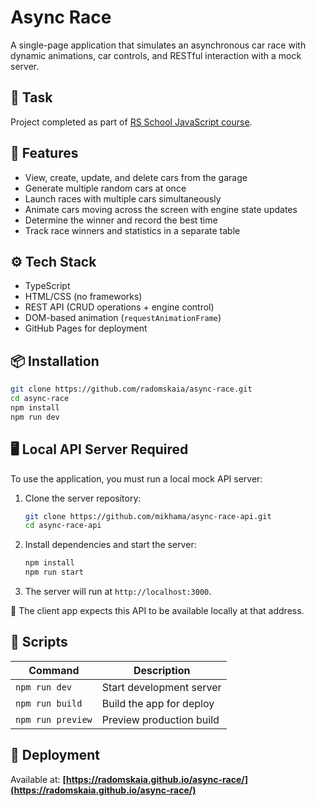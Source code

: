 # Async Race

A single-page application that simulates an asynchronous car race with dynamic animations, car controls, and RESTful interaction with a mock server.

## 🔗 Task

Project completed as part of [RS School JavaScript course](https://github.com/rolling-scopes-school/tasks/tree/master/stage2/tasks/async-race).

## 🚀 Features

* View, create, update, and delete cars from the garage
* Generate multiple random cars at once
* Launch races with multiple cars simultaneously
* Animate cars moving across the screen with engine state updates
* Determine the winner and record the best time
* Track race winners and statistics in a separate table

## ⚙️ Tech Stack

* TypeScript
* HTML/CSS (no frameworks)
* REST API (CRUD operations + engine control)
* DOM-based animation (`requestAnimationFrame`)
* GitHub Pages for deployment

## 📦 Installation

```bash
git clone https://github.com/radomskaia/async-race.git
cd async-race
npm install
npm run dev
```

## 🖥️ Local API Server Required

To use the application, you must run a local mock API server:

1. Clone the server repository:

   ```bash
   git clone https://github.com/mikhama/async-race-api.git
   cd async-race-api
   ```

2. Install dependencies and start the server:

   ```bash
   npm install
   npm run start
   ```

3. The server will run at `http://localhost:3000`.

📌 The client app expects this API to be available locally at that address.

## 🔧 Scripts

| Command           | Description              |
| ----------------- | ------------------------ |
| `npm run dev`     | Start development server |
| `npm run build`   | Build the app for deploy |
| `npm run preview` | Preview production build |

## 📍 Deployment

Available at: **[https://radomskaia.github.io/async-race/](https://radomskaia.github.io/async-race/)**
